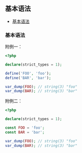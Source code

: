 ## 基本语法

* [基本语法](#基本语法)

### 基本语法

附例一：

```php
<?php

declare(strict_types = 1);

define('FOO', 'foo');
define('BAR', 'bar');

var_dump(FOO); // string(3) "foo"
var_dump(BAR); // string(3) "bar"

```

附例二：

```php
<?php

declare(strict_types = 1);

const FOO = 'foo';
const BAR = 'bar';

var_dump(FOO); // string(3) "foo"
var_dump(BAR); // string(3) "bar"

```